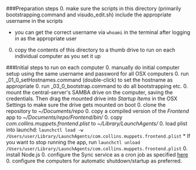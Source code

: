 ###Preparation steps
0. make sure the scripts in this directory (primarily bootstrapping.command and visudo_edit.sh) include the appropriate username in the scripts
  - you can get the correct username via `whoami` in the terminal after logging in as the appropriate user
0. copy the contents of this directory to a thumb drive to run on each individual computer as you set it up

###Initial steps to run on each computer
0. manually do initial computer setup using the same username and password for all OSX computers
0. run _01_0_setHostnames.command (double-click) to set the hostname as appropriate
0. run _03_0_bootstrap.command to do all bootstrapping etc.
0. mount the central-server's SAMBA drive on the computer, saving the credentials. Then drag the mounted drive into _Startup Items_ in the OSX Settings to make sure the drive gets mounted on boot
0. clone the repository to _~/Documents/repo_
0. copy a compiled version of the _Frontend_ app to _~/Documents/repo/Frontend/bin/_
0. copy _com.collins.muppets.frontend.plist_ to _~/Library/LaunchAgents/_
0. load plist into launchd: `launchctl load -w /Users/user/Library/LaunchAgents/com.collins.muppets.frontend.plist`
    * If you want to stop running the app, run `launchctl unload /Users/user/Library/LaunchAgents/com.collins.muppets.frontend.plist`
0. install Node.js
0. configure the Sync service as a cron job as specified [here](../../Sync/README.md#setup)
0. configure the computers for automatic shutdown/startup as preferred.

